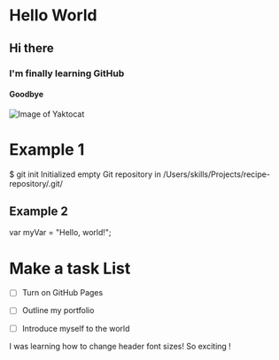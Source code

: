 # Hello World  
## Hi there 
### I'm finally learning GitHub
#### Goodbye


![Image of Yaktocat](https://octodex.github.com/images/yaktocat.png)

# Example 1
$ git init
Initialized empty Git repository in /Users/skills/Projects/recipe-repository/.git/

## Example 2
var myVar = "Hello, world!";

# Make a task List
- [ ] Turn on GitHub Pages
- [ ] Outline my portfolio
- [ ] Introduce myself to the world


I was learning how to change header font sizes! So exciting !





